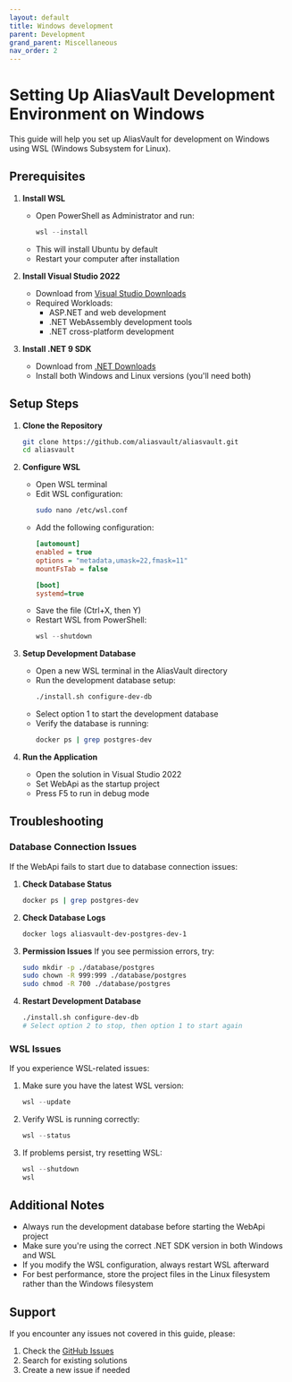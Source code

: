 ```yaml
---
layout: default
title: Windows development
parent: Development
grand_parent: Miscellaneous
nav_order: 2
---
```



# Setting Up AliasVault Development Environment on Windows

This guide will help you set up AliasVault for development on Windows using WSL (Windows Subsystem for Linux).

## Prerequisites

1. **Install WSL**
   - Open PowerShell as Administrator and run:
     ```powershell
     wsl --install
     ```
   - This will install Ubuntu by default
   - Restart your computer after installation

2. **Install Visual Studio 2022**
   - Download from [Visual Studio Downloads](https://visualstudio.microsoft.com/downloads/)
   - Required Workloads:
     - ASP.NET and web development
     - .NET WebAssembly development tools
     - .NET cross-platform development

3. **Install .NET 9 SDK**
   - Download from [.NET Downloads](https://dotnet.microsoft.com/download/dotnet/9.0)
   - Install both Windows and Linux versions (you'll need both)

## Setup Steps

1. **Clone the Repository**
   ```bash
   git clone https://github.com/aliasvault/aliasvault.git
   cd aliasvault
   ```
2. **Configure WSL**
   - Open WSL terminal
   - Edit WSL configuration:
     ```bash
     sudo nano /etc/wsl.conf
     ```
   - Add the following configuration:
     ```ini
     [automount]
     enabled = true
     options = "metadata,umask=22,fmask=11"
     mountFsTab = false

     [boot]
     systemd=true
     ```
   - Save the file (Ctrl+X, then Y)
   - Restart WSL from PowerShell:
     ```powershell
     wsl --shutdown
     ```

3. **Setup Development Database**
   - Open a new WSL terminal in the AliasVault directory
   - Run the development database setup:
     ```bash
     ./install.sh configure-dev-db
     ```
   - Select option 1 to start the development database
   - Verify the database is running:
     ```bash
     docker ps | grep postgres-dev
     ```

4. **Run the Application**
   - Open the solution in Visual Studio 2022
   - Set WebApi as the startup project
   - Press F5 to run in debug mode

## Troubleshooting

### Database Connection Issues
If the WebApi fails to start due to database connection issues:

1. **Check Database Status**
   ```bash
   docker ps | grep postgres-dev
   ```

2. **Check Database Logs**
   ```bash
   docker logs aliasvault-dev-postgres-dev-1
   ```

3. **Permission Issues**
   If you see permission errors, try:
   ```bash
   sudo mkdir -p ./database/postgres
   sudo chown -R 999:999 ./database/postgres
   sudo chmod -R 700 ./database/postgres
   ```

4. **Restart Development Database**
   ```bash
   ./install.sh configure-dev-db
   # Select option 2 to stop, then option 1 to start again
   ```

### WSL Issues
If you experience WSL-related issues:

1. Make sure you have the latest WSL version:
   ```powershell
   wsl --update
   ```

2. Verify WSL is running correctly:
   ```powershell
   wsl --status
   ```

3. If problems persist, try resetting WSL:
   ```powershell
   wsl --shutdown
   wsl
   ```

## Additional Notes

- Always run the development database before starting the WebApi project
- Make sure you're using the correct .NET SDK version in both Windows and WSL
- If you modify the WSL configuration, always restart WSL afterward
- For best performance, store the project files in the Linux filesystem rather than the Windows filesystem

## Support

If you encounter any issues not covered in this guide, please:
1. Check the [GitHub Issues](https://github.com/aliasvault/aliasvault/issues)
2. Search for existing solutions
3. Create a new issue if needed
